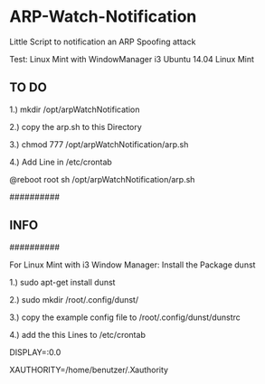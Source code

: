 # ARP-Watch-Notification
Little Script to notification an ARP Spoofing attack


Test:
Linux Mint with WindowManager i3
Ubuntu 14.04
Linux Mint

TO DO
-----

1.) mkdir /opt/arpWatchNotification

2.) copy the arp.sh to this Directory

3.) chmod 777 /opt/arpWatchNotification/arp.sh

4.) Add Line in /etc/crontab 

@reboot root sh /opt/arpWatchNotification/arp.sh

##########
## INFO ##
##########

For Linux Mint with i3 Window Manager:
Install the Package dunst

1.) sudo apt-get install dunst

2.) sudo mkdir /root/.config/dunst/

3.) copy the example config file to /root/.config/dunst/dunstrc

4.) add the this Lines to /etc/crontab

DISPLAY=:0.0

XAUTHORITY=/home/benutzer/.Xauthority

